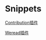 # Snippets
[Contribution插件](./Obsidian/Contribution-Widget&Garph.md)

[Weread插件](./Obsidian/WeRead.md)